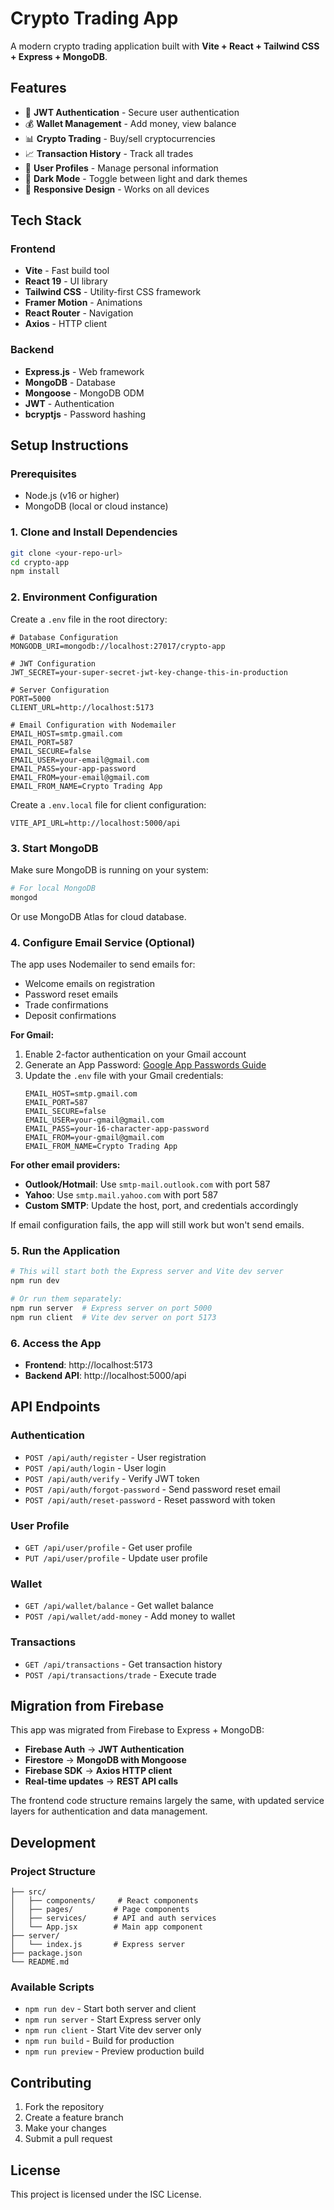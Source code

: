# Crypto Trading App

A modern crypto trading application built with **Vite + React + Tailwind CSS + Express + MongoDB**.

## Features

- 🔐 **JWT Authentication** - Secure user authentication
- 💰 **Wallet Management** - Add money, view balance
- 📊 **Crypto Trading** - Buy/sell cryptocurrencies
- 📈 **Transaction History** - Track all trades
- 👤 **User Profiles** - Manage personal information
- 🌙 **Dark Mode** - Toggle between light and dark themes
- 📱 **Responsive Design** - Works on all devices

## Tech Stack

### Frontend
- **Vite** - Fast build tool
- **React 19** - UI library
- **Tailwind CSS** - Utility-first CSS framework
- **Framer Motion** - Animations
- **React Router** - Navigation
- **Axios** - HTTP client

### Backend
- **Express.js** - Web framework
- **MongoDB** - Database
- **Mongoose** - MongoDB ODM
- **JWT** - Authentication
- **bcryptjs** - Password hashing

## Setup Instructions

### Prerequisites
- Node.js (v16 or higher)
- MongoDB (local or cloud instance)

### 1. Clone and Install Dependencies
```bash
git clone <your-repo-url>
cd crypto-app
npm install
```

### 2. Environment Configuration

Create a `.env` file in the root directory:
```env
# Database Configuration
MONGODB_URI=mongodb://localhost:27017/crypto-app

# JWT Configuration
JWT_SECRET=your-super-secret-jwt-key-change-this-in-production

# Server Configuration
PORT=5000
CLIENT_URL=http://localhost:5173

# Email Configuration with Nodemailer
EMAIL_HOST=smtp.gmail.com
EMAIL_PORT=587
EMAIL_SECURE=false
EMAIL_USER=your-email@gmail.com
EMAIL_PASS=your-app-password
EMAIL_FROM=your-email@gmail.com
EMAIL_FROM_NAME=Crypto Trading App
```

Create a `.env.local` file for client configuration:
```env
VITE_API_URL=http://localhost:5000/api
```

### 3. Start MongoDB
Make sure MongoDB is running on your system:
```bash
# For local MongoDB
mongod
```

Or use MongoDB Atlas for cloud database.

### 4. Configure Email Service (Optional)

The app uses Nodemailer to send emails for:
- Welcome emails on registration
- Password reset emails
- Trade confirmations
- Deposit confirmations

**For Gmail:**
1. Enable 2-factor authentication on your Gmail account
2. Generate an App Password: [Google App Passwords Guide](https://support.google.com/accounts/answer/185833)
3. Update the `.env` file with your Gmail credentials:
   ```env
   EMAIL_HOST=smtp.gmail.com
   EMAIL_PORT=587
   EMAIL_SECURE=false
   EMAIL_USER=your-gmail@gmail.com
   EMAIL_PASS=your-16-character-app-password
   EMAIL_FROM=your-gmail@gmail.com
   EMAIL_FROM_NAME=Crypto Trading App
   ```

**For other email providers:**
- **Outlook/Hotmail**: Use `smtp-mail.outlook.com` with port 587
- **Yahoo**: Use `smtp.mail.yahoo.com` with port 587
- **Custom SMTP**: Update the host, port, and credentials accordingly

If email configuration fails, the app will still work but won't send emails.

### 5. Run the Application
```bash
# This will start both the Express server and Vite dev server
npm run dev

# Or run them separately:
npm run server  # Express server on port 5000
npm run client  # Vite dev server on port 5173
```

### 6. Access the App
- **Frontend**: http://localhost:5173
- **Backend API**: http://localhost:5000/api

## API Endpoints

### Authentication
- `POST /api/auth/register` - User registration
- `POST /api/auth/login` - User login
- `POST /api/auth/verify` - Verify JWT token
- `POST /api/auth/forgot-password` - Send password reset email
- `POST /api/auth/reset-password` - Reset password with token

### User Profile
- `GET /api/user/profile` - Get user profile
- `PUT /api/user/profile` - Update user profile

### Wallet
- `GET /api/wallet/balance` - Get wallet balance
- `POST /api/wallet/add-money` - Add money to wallet

### Transactions
- `GET /api/transactions` - Get transaction history
- `POST /api/transactions/trade` - Execute trade

## Migration from Firebase

This app was migrated from Firebase to Express + MongoDB:

- **Firebase Auth** → **JWT Authentication**
- **Firestore** → **MongoDB with Mongoose**
- **Firebase SDK** → **Axios HTTP client**
- **Real-time updates** → **REST API calls**

The frontend code structure remains largely the same, with updated service layers for authentication and data management.

## Development

### Project Structure
```
├── src/
│   ├── components/     # React components
│   ├── pages/         # Page components
│   ├── services/      # API and auth services
│   └── App.jsx        # Main app component
├── server/
│   └── index.js       # Express server
├── package.json
└── README.md
```

### Available Scripts
- `npm run dev` - Start both server and client
- `npm run server` - Start Express server only
- `npm run client` - Start Vite dev server only
- `npm run build` - Build for production
- `npm run preview` - Preview production build

## Contributing

1. Fork the repository
2. Create a feature branch
3. Make your changes
4. Submit a pull request

## License

This project is licensed under the ISC License.
